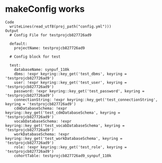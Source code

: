 # makeConfig works

    Code
      writeLines(read_utf8(proj_path("config.yml")))
    Output
      # Config File for testprojcb827726ad9
      
      default:
        projectName: testprojcb827726ad9
      
      # Config block for test
      
      test:
        databaseName: synpuf_110k
        dbms: !expr keyring::key_get('test_dbms', keyring = 'testprojcb827726ad9')
        user: !expr keyring::key_get('test_user', keyring = 'testprojcb827726ad9')
        password: !expr keyring::key_get('test_password', keyring = 'testprojcb827726ad9')
        connectionString: !expr keyring::key_get('test_connectionString', keyring = 'testprojcb827726ad9')
        cdmDatabaseSchema: !expr keyring::key_get('test_cdmDatabaseSchema', keyring = 'testprojcb827726ad9')
        vocabDatabaseSchema: !expr keyring::key_get('test_vocabDatabaseSchema', keyring = 'testprojcb827726ad9')
        workDatabaseSchema: !expr keyring::key_get('test_workDatabaseSchema', keyring = 'testprojcb827726ad9')
        role: !expr keyring::key_get('test_role', keyring = 'testprojcb827726ad9')
        cohortTable: testprojcb827726ad9_synpuf_110k

